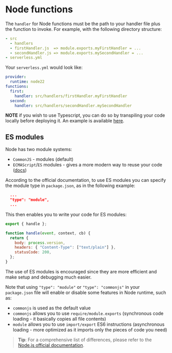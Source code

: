 # Node functions

The `handler` for Node functions must be the path to your handler file plus the function to invoke. For example, with the following directory structure:

```yml
- src
  - handlers
  - firstHandler.js  => module.exports.myFirstHandler = ...
  - secondHandler.js => module.exports.mySecondHandler = ...
- serverless.yml
```

Your `serverless.yml` would look like:

```yml
provider:
  runtime: node22
functions:
  first:
    handler: src/handlers/firstHandler.myFirstHandler
  second:
    handler: src/handlers/secondHandler.mySecondHandler
```

**NOTE** if you wish to use Typescript, you can do so by transpiling your code locally before deploying it. An example is available [here](../examples/typescript).

## ES modules

Node has two module systems:

- `CommonJS` - modules (default)
- `ECMAScript`/`ES` modules - gives a more modern way to reuse your code ([docs](https://nodejs.org/api/esm.html))

According to the official documentation, to use ES modules you can specify the module type in `package.json`, as in the following example:

```json
  ...
  "type": "module",
  ...
```

This then enables you to write your code for ES modules:

```javascript
export { handle };

function handle(event, context, cb) {
  return {
    body: process.version,
    headers: { "Content-Type": ["text/plain"] },
    statusCode: 200,
  };
}
```

The use of ES modules is encouraged since they are more efficient and make setup and debugging much easier.

Note that using `"type": "module"` or `"type": "commonjs"` in your `package.json` file will enable or disable some features in Node runtime, such as:

- `commonjs` is used as the default value
- `commonjs` allows you to use `require/module.exports` (synchronous code loading - it basically copies all file contents)
- `module` allows you to use `import/export` ES6 instructions (asynchronous loading - more optimized as it imports only the pieces of code you need)

> **Tip**:
> For a comprehensive list of differences, please refer to the [Node.js official documentation](https://nodejs.org/api/esm.html).
